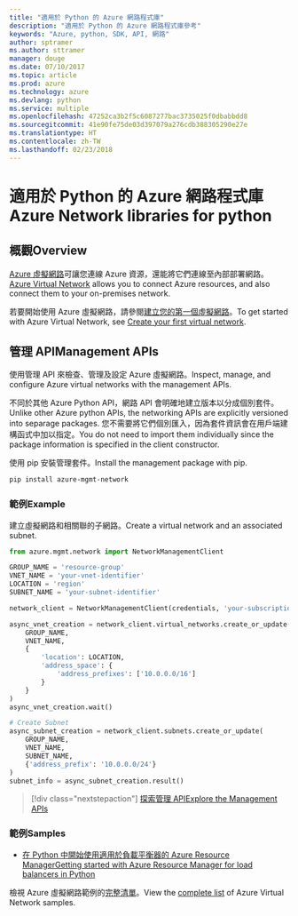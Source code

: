 ```yaml
---
title: "適用於 Python 的 Azure 網路程式庫"
description: "適用於 Python 的 Azure 網路程式庫參考"
keywords: "Azure, python, SDK, API, 網路"
author: sptramer
ms.author: sttramer
manager: douge
ms.date: 07/10/2017
ms.topic: article
ms.prod: azure
ms.technology: azure
ms.devlang: python
ms.service: multiple
ms.openlocfilehash: 47252ca3b2f5c6087277bac3735025f0dbabbdd8
ms.sourcegitcommit: 41e90fe75de03d397079a276cdb388305290e27e
ms.translationtype: HT
ms.contentlocale: zh-TW
ms.lasthandoff: 02/23/2018
---
```

# <a name="azure-network-libraries-for-python"></a><span data-ttu-id="6c49a-104">適用於 Python 的 Azure 網路程式庫</span><span class="sxs-lookup"><span data-stu-id="6c49a-104">Azure Network libraries for python</span></span>

## <a name="overview"></a><span data-ttu-id="6c49a-105">概觀</span><span class="sxs-lookup"><span data-stu-id="6c49a-105">Overview</span></span>

<span data-ttu-id="6c49a-106">[Azure 虛擬網路](/azure/virtual-network/virtual-networks-overview)可讓您連線 Azure 資源，還能將它們連線至內部部署網路。</span><span class="sxs-lookup"><span data-stu-id="6c49a-106">[Azure Virtual Network](/azure/virtual-network/virtual-networks-overview) allows you to connect Azure resources, and also connect them to your on-premises network.</span></span>

<span data-ttu-id="6c49a-107">若要開始使用 Azure 虛擬網路，請參閱[建立您的第一個虛擬網路](/azure/virtual-network/virtual-network-get-started-vnet-subnet)。</span><span class="sxs-lookup"><span data-stu-id="6c49a-107">To get started with Azure Virtual Network, see [Create your first virtual network](/azure/virtual-network/virtual-network-get-started-vnet-subnet).</span></span>

## <a name="management-apis"></a><span data-ttu-id="6c49a-108">管理 API</span><span class="sxs-lookup"><span data-stu-id="6c49a-108">Management APIs</span></span>

<span data-ttu-id="6c49a-109">使用管理 API 來檢查、管理及設定 Azure 虛擬網路。</span><span class="sxs-lookup"><span data-stu-id="6c49a-109">Inspect, manage, and configure Azure virtual networks with the management APIs.</span></span>

<span data-ttu-id="6c49a-110">不同於其他 Azure Python API，網路 API 會明確地建立版本以分成個別套件。</span><span class="sxs-lookup"><span data-stu-id="6c49a-110">Unlike other Azure python APIs, the networking APIs are explicitly versioned into separage packages.</span></span> <span data-ttu-id="6c49a-111">您不需要將它們個別匯入，因為套件資訊會在用戶端建構函式中加以指定。</span><span class="sxs-lookup"><span data-stu-id="6c49a-111">You do not need to import them individually since the package information is specified in the client constructor.</span></span>

<span data-ttu-id="6c49a-112">使用 pip 安裝管理套件。</span><span class="sxs-lookup"><span data-stu-id="6c49a-112">Install the management package with pip.</span></span>

```bash
pip install azure-mgmt-network
```

### <a name="example"></a><span data-ttu-id="6c49a-113">範例</span><span class="sxs-lookup"><span data-stu-id="6c49a-113">Example</span></span>

<span data-ttu-id="6c49a-114">建立虛擬網路和相關聯的子網路。</span><span class="sxs-lookup"><span data-stu-id="6c49a-114">Create a virtual network and an associated subnet.</span></span>

```python
from azure.mgmt.network import NetworkManagementClient

GROUP_NAME = 'resource-group'
VNET_NAME = 'your-vnet-identifier'
LOCATION = 'region'
SUBNET_NAME = 'your-subnet-identifier'

network_client = NetworkManagementClient(credentials, 'your-subscription-id')

async_vnet_creation = network_client.virtual_networks.create_or_update(
    GROUP_NAME,
    VNET_NAME,
    {
        'location': LOCATION,
        'address_space': {
            'address_prefixes': ['10.0.0.0/16']
        }
    }
)
async_vnet_creation.wait()

# Create Subnet
async_subnet_creation = network_client.subnets.create_or_update(
    GROUP_NAME,
    VNET_NAME,
    SUBNET_NAME,
    {'address_prefix': '10.0.0.0/24'}
)
subnet_info = async_subnet_creation.result()
```

> [!div class="nextstepaction"]
> [<span data-ttu-id="6c49a-115">探索管理 API</span><span class="sxs-lookup"><span data-stu-id="6c49a-115">Explore the Management APIs</span></span>](/python/api/overview/azure/network/management)

### <a name="samples"></a><span data-ttu-id="6c49a-116">範例</span><span class="sxs-lookup"><span data-stu-id="6c49a-116">Samples</span></span>

* [<span data-ttu-id="6c49a-117">在 Python 中開始使用適用於負載平衡器的 Azure Resource Manager</span><span class="sxs-lookup"><span data-stu-id="6c49a-117">Getting started with Azure Resource Manager for load balancers in Python</span></span>](https://azure.microsoft.com/en-us/resources/samples/network-python-manage-loadbalancer/)

<span data-ttu-id="6c49a-118">檢視 Azure 虛擬網路範例的[完整清單](https://azure.microsoft.com/en-us/resources/samples/?platform=python&term=virtual%20network)。</span><span class="sxs-lookup"><span data-stu-id="6c49a-118">View the [complete list](https://azure.microsoft.com/en-us/resources/samples/?platform=python&term=virtual%20network) of Azure Virtual Network samples.</span></span>
